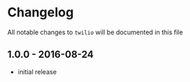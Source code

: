 # Changelog

All notable changes to `twilio` will be documented in this file

## 1.0.0 - 2016-08-24

- initial release
